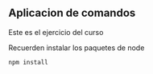 ## Aplicacion de comandos

Este es el ejercicio del curso

Recuerden instalar los paquetes de node

```
npm install 
````